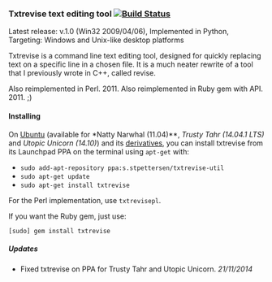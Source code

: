 ### Txtrevise text editing tool [![Build Status](https://travis-ci.org/stpettersens/txtrevise.png?branch=master)](https://travis-ci.org/stpettersens/txtrevise)

Latest release: v.1.0 (Win32 2009/04/06), Implemented in Python, Targeting: Windows and Unix-like desktop platforms

Txtrevise is a command line text editing tool, designed for quickly replacing text on a specific line in a chosen file. 
It is a much neater rewrite of a tool that I previously wrote in C++, called revise.

Also reimplemented in Perl. 2011.
Also reimplemented in Ruby gem with API. 2011. ;)

#### Installing

On [Ubuntu](http://www.ubuntu.com) (available for *Natty Narwhal (11.04)**, *Trusty Tahr (14.04.1 LTS)* and *Utopic Unicorn (14.10)*) and its [derivatives](http://en.wikipedia.org/wiki/List_of_Linux_distributions#Ubuntu-based), you can install txtrevise from its Launchpad PPA on the terminal using `apt-get` with:

* `sudo add-apt-repository ppa:s.stpettersen/txtrevise-util`
* `sudo apt-get update`
* `sudo apt-get install txtrevise`

For the Perl implementation, use `txtrevisepl`.

If you want the Ruby gem, just use:

`[sudo] gem install txtrevise`

##### Updates

* Fixed txtrevise on PPA for Trusty Tahr and Utopic Unicorn. *21/11/2014*
